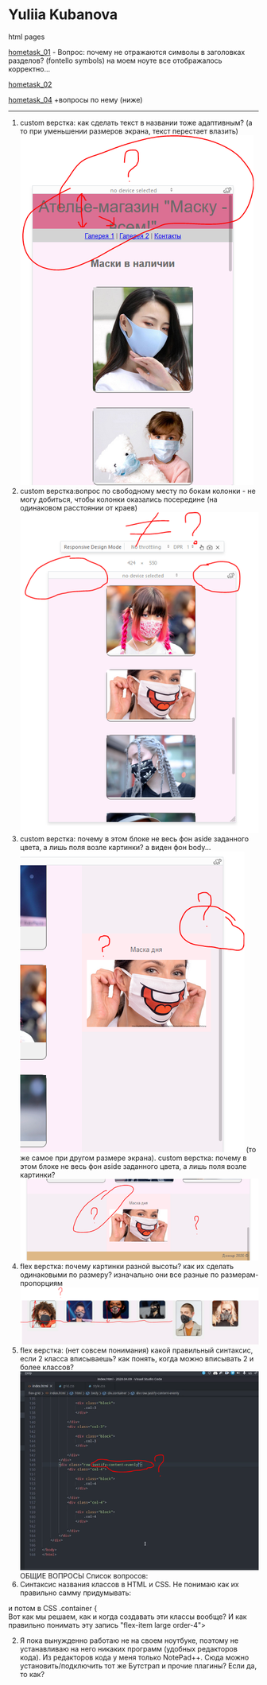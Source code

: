 # Yuliia Kubanova
html pages

[hometask_01](https://yuliia-ku.github.io/hometask_01/ "Резюме") - Вопрос: почему не отражаются символы в заголовках разделов? (fontello symbols) на моем ноуте все отображалось корректно...

[hometask_02](https://yuliia-ku.github.io/hometask_02/hometask_2.html "ДЗ №2 всякие блоки")

[hometask_04](https://github.com/Yuliia-Ku/Yuliia-Ku.github.io/tree/master/hometask_04 "ДЗ №4 Flex верстка: галерея фото")
   +вопросы по нему (ниже)
   ***
   1. custom верстка: как сделать текст в названии тоже адаптивным? (а то при уменьшении размеров экрана, текст перестает влазить)
   ![1. custom верстка: как сделать текст в названии тоже адаптивным? (при уменьшении размеров экрана, текст перестает влазить)](https://github.com/Yuliia-Ku/Yuliia-Ku.github.io/blob/master/hometask_04/issues/%D0%B2%D0%BE%D0%BF%D1%80%D0%BE%D1%81%20%D0%BA%D0%B0%D0%BA%20%D1%81%D0%B4%D0%B5%D0%BB%D0%B0%D1%82%D1%8C%20%D1%82%D0%B5%D0%BA%D1%81%D1%82%20%D0%B2%20%D0%BD%D0%B0%D0%B7%D0%B2%D0%B0%D0%BD%D0%B8%D0%B8%20%D1%82%D0%BE%D0%B6%D0%B5%20%D0%B0%D0%B4%D0%B0%D0%BF%D1%82%D0%B8%D0%B2%D0%BD%D1%8B%D0%BC.PNG)
   2. custom верстка:вопрос по свободному месту по бокам колонки - не могу добиться, чтобы колонки оказались посередине (на одинаковом расстоянии от краев)
   ![2. custom верстка:вопрос по свободному месту по бокам колонки - не могу добиться, чтобы колонки оказались посередине](https://github.com/Yuliia-Ku/Yuliia-Ku.github.io/blob/master/hometask_04/issues/%D0%B2%D0%BE%D0%BF%D1%80%D0%BE%D1%81%20%D0%BF%D0%BE%20%D1%81%D0%B2%D0%BE%D0%B1%D0%BE%D0%B4%D0%BD%D0%BE%D0%BC%D1%83%20%D0%BC%D0%B5%D1%81%D1%82%D1%83%20%D0%BF%D0%BE%20%D0%B1%D0%BE%D0%BA%D0%B0%D0%BC%20%D0%BA%D0%BE%D0%BB%D0%BE%D0%BD%D0%BA%D0%B8.PNG)
   3. custom верстка: почему в этом блоке не весь фон aside заданного цвета, а лишь поля возле картинки? а виден фон body...
   ![3. custom верстка: почему в этом блоке не весь фон aside заданного цвета, а лишь поля возле картинки?](https://github.com/Yuliia-Ku/Yuliia-Ku.github.io/blob/master/hometask_04/issues/%D0%B2%D0%BE%D0%BF%D1%80%D0%BE%D1%81%20%D0%BF%D0%BE%D1%87%D0%B5%D0%BC%D1%83%20%D0%BD%D0%B5%20%D0%B2%D0%B5%D1%81%D1%8C%20%D1%84%D0%BE%D0%BD%20aside%20%D0%B7%D0%B0%D0%B4%D0%B0%D0%BD%D0%BD%D0%BE%D0%B3%D0%BE%20%D1%86%D0%B2%D0%B5%D1%82%D0%B0.PNG)
   (то же самое при другом размере экрана). custom верстка: почему в этом блоке не весь фон aside заданного цвета, а лишь поля возле картинки?
   ![3 (то же самое при другом размере экрана). custom верстка: почему в этом блоке не весь фон aside заданного цвета, а лишь поля возле картинки?](https://github.com/Yuliia-Ku/Yuliia-Ku.github.io/blob/master/hometask_04/issues/%D0%B2%D0%BE%D0%BF%D1%80%D0%BE%D1%81%20%D0%BF%D0%BE%D1%87%D0%B5%D0%BC%D1%83%20%D0%BD%D0%B5%20%D0%B2%D0%B5%D1%81%D1%8C%20%D1%84%D0%BE%D0%BD%20aside%20%D0%B7%D0%B0%D0%B4%D0%B0%D0%BD%D0%BD%D0%BE%D0%B3%D0%BE%20%D1%86%D0%B2%D0%B5%D1%82%D0%B0_.PNG)
   4. flex верстка: почему картинки разной высоты? как их сделать одинаковыми по размеру? изначально они все разные по размерам-пропорциям
   ![4. flex верстка: почему картинки разной высоты? как их сделать одинаковыми по размеру? изначально они все разные по размерам-пропорциям](https://github.com/Yuliia-Ku/Yuliia-Ku.github.io/blob/master/hometask_04/issues/%D0%B2%D0%BE%D0%BF%D1%80%D0%BE%D1%81%20%D0%BF%D0%BE%D0%B5%D0%BC%D1%83%20%D0%BA%D0%B0%D1%80%D1%82%D0%B8%D0%BD%D0%BA%D0%B8%20%D1%80%D0%B0%D0%B7%D0%BD%D0%BE%D0%B9%20%D0%B2%D1%8B%D1%81%D0%BE%D1%82%D1%8B_%20%D0%BA%D0%B0%D0%BA%20%D0%B8%D1%85%20%D1%81%D0%B4%D0%B5%D0%BB%D0%B0%D1%82%D1%8C%20%D0%BE%D0%B4%D0%B8%D0%BD%D0%B0%D0%BA%D0%BE%D0%B2%D1%8B%D0%BC%D0%B8%20%D0%BF%D0%BE%20%D1%80%D0%B0%D0%B7%D0%BC%D0%B5%D1%80%D1%83_.PNG)
   5. flex верстка: (нет совсем понимания) какой правильный синтаксис, если 2 класса вписываешь? как понять, когда можно вписывать 2 и более классов?
   ![5. flex верстка: какой правильный синтаксис если 2 класса вписываешь? когда можно вписывать 2 и более классов?](https://github.com/Yuliia-Ku/Yuliia-Ku.github.io/blob/master/hometask_04/issues/%D0%B2%D0%BE%D0%BF%D1%80%D0%BE%D1%81%20%D0%BA%D0%B0%D0%BA%D0%BE%D0%B9%20%D0%BF%D1%80%D0%B0%D0%B2%D0%B8%D0%BB%D1%8C%D0%BD%D1%8B%D0%B9%20%D1%81%D0%B8%D0%BD%D1%82%D0%B0%D0%BA%D1%81%D0%B8%D1%81%20%D0%B5%D1%81%D0%BB%D0%B8%202%20%D0%BA%D0%BB%D0%B0%D1%81%D1%81%D0%B0%20%D0%B2%D0%BF%D0%B8%D1%81%D1%8B%D0%B2%D0%B0%D0%B5%D1%88%D1%8C%20_%20%D0%BA%D0%BE%D0%B3%D0%B4%D0%B0%20%D0%BC%D0%BE%D0%B6%D0%BD%D0%BE%20%D0%B2%D0%BF%D0%B8%D1%81%D1%8B%D0%B2%D0%B0%D1%82%D1%8C%202%20%D0%B8%20%D0%B1%D0%BE%D0%BB%D0%B5%D0%B5%20%D0%BA%D0%BB%D0%B0%D1%81%D1%81%D0%BE%D0%B2.PNG)
   ОБЩИЕ ВОПРОСЫ
   Список вопросов:
1.	Синтаксис названия классов в НТML и CSS. Не понимаю как их правильно самму придумывать:
<div class=" container"> и  потом в CSS  .container {
<div class="col-12 col-sm-6 col-md-4 col-lg-3 col-xl-2">
  <div class="flex-item large order-4">
Вот как мы решаем, как и когда создавать эти классы вообще? И как правильно понимать эту запись "flex-item large order-4">

2. Я пока вынужденно работаю не на своем ноутбуке, поэтому не устанавливаю на него никаких программ (удобных редакторов кода).
Из редакторов кода у меня только NotePad++. Сюда можно установить/подключить тот же Бутстрап и прочие плагины? Если да, то как?


